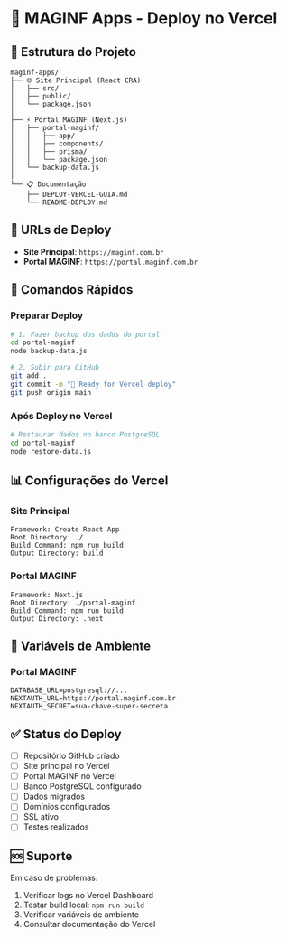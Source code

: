 # 🚀 MAGINF Apps - Deploy no Vercel

## 📁 Estrutura do Projeto

```
maginf-apps/
├── 🌐 Site Principal (React CRA)
│   ├── src/
│   ├── public/
│   └── package.json
│
├── ⚡ Portal MAGINF (Next.js)
│   ├── portal-maginf/
│   │   ├── app/
│   │   ├── components/
│   │   ├── prisma/
│   │   └── package.json
│   └── backup-data.js
│
└── 📋 Documentação
    ├── DEPLOY-VERCEL-GUIA.md
    └── README-DEPLOY.md
```

## 🎯 URLs de Deploy

- **Site Principal**: `https://maginf.com.br`
- **Portal MAGINF**: `https://portal.maginf.com.br`

## 🔧 Comandos Rápidos

### Preparar Deploy
```bash
# 1. Fazer backup dos dados do portal
cd portal-maginf
node backup-data.js

# 2. Subir para GitHub
git add .
git commit -m "🚀 Ready for Vercel deploy"
git push origin main
```

### Após Deploy no Vercel
```bash
# Restaurar dados no banco PostgreSQL
cd portal-maginf
node restore-data.js
```

## 📊 Configurações do Vercel

### Site Principal
```
Framework: Create React App
Root Directory: ./
Build Command: npm run build
Output Directory: build
```

### Portal MAGINF
```
Framework: Next.js
Root Directory: ./portal-maginf
Build Command: npm run build
Output Directory: .next
```

## 🔐 Variáveis de Ambiente

### Portal MAGINF
```env
DATABASE_URL=postgresql://...
NEXTAUTH_URL=https://portal.maginf.com.br
NEXTAUTH_SECRET=sua-chave-super-secreta
```

## ✅ Status do Deploy

- [ ] Repositório GitHub criado
- [ ] Site principal no Vercel
- [ ] Portal MAGINF no Vercel
- [ ] Banco PostgreSQL configurado
- [ ] Dados migrados
- [ ] Domínios configurados
- [ ] SSL ativo
- [ ] Testes realizados

## 🆘 Suporte

Em caso de problemas:
1. Verificar logs no Vercel Dashboard
2. Testar build local: `npm run build`
3. Verificar variáveis de ambiente
4. Consultar documentação do Vercel
